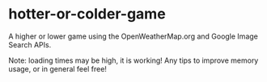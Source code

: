 # hotter-or-colder-game
A higher or lower game using the OpenWeatherMap.org and Google Image Search APIs.



Note: loading times may be high, it is working! Any tips to improve memory usage, or in general feel free!
